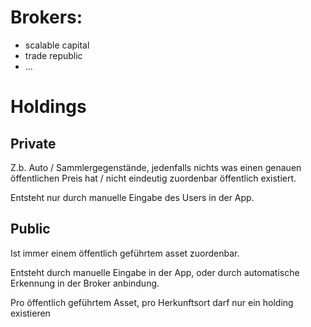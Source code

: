 
# Brokers:
* scalable capital
* trade republic
* ...


# Holdings 

## Private

Z.b. Auto / Sammlergegenstände, jedenfalls nichts was einen genauen öffentlichen Preis hat / nicht
eindeutig zuordenbar öffentlich existiert.

Entsteht nur durch manuelle Eingabe des Users in der App.

## Public

Ist immer einem öffentlich geführtem asset zuordenbar.  

Entsteht durch manuelle Eingabe in der App, oder durch automatische Erkennung in der Broker anbindung.

Pro öffentlich geführtem Asset, pro Herkunftsort darf nur ein holding existieren